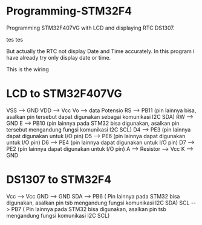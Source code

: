 # Programming-STM32F4
Programming STM32F407VG with LCD and displaying RTC DS1307. 

tes
tes

But actually the RTC not display Date and Time accurately. In this program i have already try only display date or time.

This is the wiring

# LCD to STM32F407VG

VSS --> GND
VDD --> Vcc
Vo  --> data Potensio
RS  --> PB11 (pin lainnya bisa, asalkan pin tersebut dapat digunakan sebagai komunikasi I2C SDA)
RW  --> GND
E   --> PB10 (pin lainnya pada STM32 bisa digunakan, asalkan pin tersebut mengandung fungsi komunikasi I2C SCL)
D4  --> PE3 (pin lainnya dapat digunakan untuk I/O pin)
D5  --> PE6 (pin lainnya dapat digunakan untuk I/O pin)
D6  --> PE4 (pin lainnya dapat digunakan untuk I/O pin)
D7  --> PE2 (pin lainnya dapat digunakan untuk I/O pin)
A   --> Resistor --> Vcc
K   --> GND

# DS1307 to STM32F4

Vcc --> Vcc
GND --> GND
SDA --> PB6 ( Pin lainnya pada STM32 bisa digunakan, asalkan pin tsb mengandung fungsi komunikasi I2C SDA)
SCL --> PB7 ( Pin lainnya pada STM32 bisa digunakan, asalkan pin tsb mengandung fungsi komunikasi I2C SCL)


